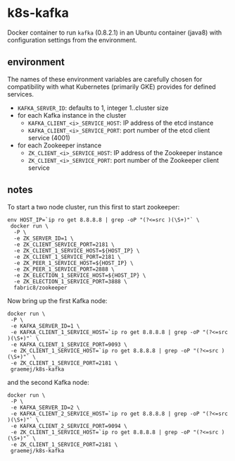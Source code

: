 # k8s-kafka

Docker container to run `kafka` (0.8.2.1) in an Ubuntu container (java8) with configuration settings from the environment.

## environment

The names of these environment variables are carefully chosen for compatibility with what Kubernetes (primarily GKE) provides for defined services.

* `KAFKA_SERVER_ID`: defaults to 1, integer 1..cluster size
* for each Kafka instance in the cluster
  * `KAFKA_CLIENT_<i>_SERVICE_HOST`: IP address of the etcd instance
  * `KAFKA_CLIENT_<i>_SERVICE_PORT`: port number of the etcd client service (4001)
* for each Zookeeper instance
  * `ZK_CLIENT_<i>_SERVICE_HOST`: IP address of the Zookeeper instance
  * `ZK_CLIENT_<i>_SERVICE_PORT`: port number of the Zookeeper client service

## notes

To start a two node cluster, run this first to start zookeeper:

```
env HOST_IP=`ip ro get 8.8.8.8 | grep -oP "(?<=src )(\S+)"` \
 docker run \
  -P \
  -e ZK_SERVER_ID=1 \
  -e ZK_CLIENT_SERVICE_PORT=2181 \
  -e ZK_CLIENT_1_SERVICE_HOST=${HOST_IP} \
  -e ZK_CLIENT_1_SERVICE_PORT=2181 \
  -e ZK_PEER_1_SERVICE_HOST=${HOST_IP} \
  -e ZK_PEER_1_SERVICE_PORT=2888 \
  -e ZK_ELECTION_1_SERVICE_HOST=${HOST_IP} \
  -e ZK_ELECTION_1_SERVICE_PORT=3888 \
  fabric8/zookeeper
```

Now bring up the first Kafka node:

```
docker run \
 -P \
 -e KAFKA_SERVER_ID=1 \
 -e KAFKA_CLIENT_1_SERVICE_HOST=`ip ro get 8.8.8.8 | grep -oP "(?<=src )(\S+)"` \
 -e KAFKA_CLIENT_1_SERVICE_PORT=9093 \
 -e ZK_CLIENT_1_SERVICE_HOST=`ip ro get 8.8.8.8 | grep -oP "(?<=src )(\S+)"` \
 -e ZK_CLIENT_1_SERVICE_PORT=2181 \
 graemej/k8s-kafka
```

and the second Kafka node:

```
docker run \
 -P \
 -e KAFKA_SERVER_ID=2 \
 -e KAFKA_CLIENT_2_SERVICE_HOST=`ip ro get 8.8.8.8 | grep -oP "(?<=src )(\S+)"` \
 -e KAFKA_CLIENT_2_SERVICE_PORT=9094 \
 -e ZK_CLIENT_1_SERVICE_HOST=`ip ro get 8.8.8.8 | grep -oP "(?<=src )(\S+)"` \
 -e ZK_CLIENT_1_SERVICE_PORT=2181 \
 graemej/k8s-kafka
```
